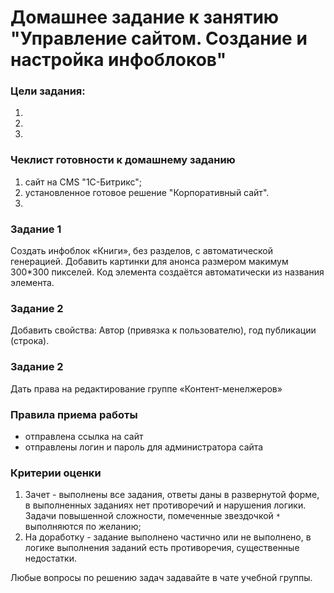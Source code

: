 # Домашнее задание к занятию "Управление сайтом. Создание и настройка инфоблоков"

### Цели задания:

1.
2.
3.

### Чеклист готовности к домашнему заданию

1. сайт на CMS "1С-Битрикс";
2. установленное готовое решение "Корпоративный сайт".
3. 

### Задание 1

Создать инфоблок «Книги», без разделов, с автоматической генерацией.
Добавить картинки для анонса размером макимум 300*300 пикселей. Код элемента создаётся автоматически из названия элемента.

### Задание 2

Добавить свойства: Автор (привязка к пользователю), год публикации (строка).

### Задание 2

Дать права на редактирование группе «Контент-менелжеров»


### Правила приема работы

* отправлена ссылка на сайт
* отправлены логин и пароль для администратора сайта

### Критерии оценки

1. Зачет - выполнены все задания, ответы даны в развернутой форме, в выполненных заданиях нет противоречий и нарушения логики. Задачи повышенной сложности, помеченные звездочкой `*` выполняются по желанию;
2. На доработку - задание выполнено частично или не выполнено, в логике выполнения заданий есть противоречия, существенные недостатки.

Любые вопросы по решению задач задавайте в чате учебной группы.
